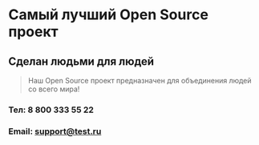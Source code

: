 # Самый лучший Open Source проект

## Сделан людьми для людей

> Наш Open Source проект предназначен для объединения людей со всего мира!

### Тел: 8 800 333 55 22
### Email: support@test.ru 
